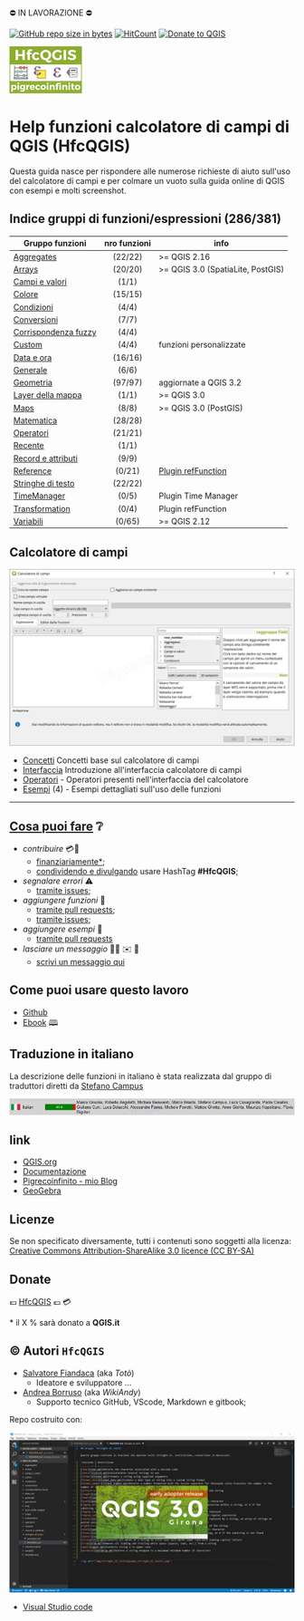 ⛔ IN LAVORAZIONE ⛔

[![GitHub repo size in bytes](https://img.shields.io/github/repo-size/pigreco/HfcQGIS.svg?style=flat-square)](https://github.com/pigreco/HfcQGIS)
[![HitCount](http://hits.dwyl.io/pigreco/HfcQGIS.svg)](http://hits.dwyl.io/pigreco/HfcQGIS)
[![Donate to QGIS](https://img.shields.io/badge/donate%20to-QGIS-green.svg?style=flat-square)](http://qgis.org/en/site/getinvolved/donations.html)

![logo](img/logo_def_128.png)

# Help funzioni calcolatore di campi di QGIS (HfcQGIS)

Questa guida nasce per rispondere alle numerose richieste di aiuto sull'uso del calcolatore di campi e per colmare un vuoto sulla guida online di QGIS con esempi e molti screenshot.

## Indice gruppi di funzioni/espressioni (286/381)

Gruppo funzioni|nro funzioni|info
---------------|:----------:|-----------
[Aggregates](/gr_funzioni/aggregates) |(22/22)| >= QGIS 2.16  
[Arrays](/gr_funzioni/arrays)| (20/20) |>= QGIS 3.0 (SpatiaLite, PostGIS)
[Campi e valori](/gr_funzioni/campi_e_valori)| (1/1)|
[Colore](/gr_funzioni/colore)| (15/15)|
[Condizioni](/gr_funzioni/condizioni)| (4/4)|
[Conversioni](/gr_funzioni/conversioni)| (7/7)|
[Corrispondenza fuzzy](/gr_funzioni/corrispondenza_fuzzy)| (4/4)|
[Custom](/gr_funzioni/custom)| (4/4)| funzioni personalizzate
[Data e ora](/gr_funzioni/data_ora) |(16/16)|
[Generale](/gr_funzioni/generale)| (6/6)|
[Geometria](/gr_funzioni/geometria) |(97/97)| aggiornate a QGIS 3.2
[Layer della mappa](/gr_funzioni/layer_della_mappa)| (1/1)| >= QGIS 3.0
[Maps](/gr_funzioni/maps)| (8/8) |>= QGIS 3.0 (PostGIS)
[Matematica](/gr_funzioni/matematica)| (28/28)|
[Operatori](/gr_funzioni/operatori)| (21/21)|
[Recente](/gr_funzioni/recente) |(1/1)|
[Record e attributi](/gr_funzioni/record_e_attributi)| (9/9)|
[Reference](/gr_funzioni/reference)| (0/21)| [Plugin refFunction](https://plugins.qgis.org/plugins/refFunctions/)
[Stringhe di testo](/gr_funzioni/stringhe_di_testo)| (22/22)|
[TimeManager](/gr_funzioni/timemanager)| (0/5)| Plugin Time Manager
[Transformation](/gr_funzioni/transformation)| (0/4)| Plugin refFunction
[Variabili](/gr_funzioni/variabili) |(0/65) |>= QGIS 2.12

## Calcolatore di campi

![screen1](img/calcolatore_campi1.png "Interfaccia Calcolatore di campi QGIS")

* [Concetti](/concetti.md) Concetti base sul calcolatore di campi
* [Interfaccia](/interfaccia.md) Introduzione all'interfaccia calcolatore di campi
* [Operatori](/operatori.md) - Operatori presenti nell'interfaccia del calcolatore
* [Esempi](/esempi) (4) - Esempi dettagliati sull'uso delle funzioni

---
## [Cosa puoi fare](CONTRIBUTING.md) ❔

- *contribuire* 💳📣
    - [finanziariamente*](https://www.paypal.me/pigrecoinfinito);
    - [condividendo e divulgando](https://www.facebook.com/) usare HashTag **#HfcQGIS**;
- *segnalare errori* ⚠️
    - [tramite issues](https://github.com/pigreco/HfcQGIS/issues);
- *aggiungere funzioni* 🎫
    - [tramite pull requests](https://github.com/pigreco/HfcQGIS/pulls);
    - [tramite issues](https://github.com/pigreco/HfcQGIS/issues);
- *aggiungere esempi* 📝
    - [tramite pull requests](https://github.com/pigreco/HfcQGIS/pulls)
- *lasciare un messaggio* 📝💭 ✉️ 📮
    - [scrivi un messaggio qui](https://github.com/pigreco/HfcQGIS/issues/1)

## Come puoi usare questo lavoro

* [Github](https://github.com/pigreco/HfcQGIS)
* [Ebook](https://pigrecoinfinito.gitbook.io/hfcqgis/) 🕮

## Traduzione in italiano

La descrizione delle funzioni in italiano è stata realizzata dal gruppo di traduttori diretti da [Stefano Campus](https://twitter.com/skampus1967?lang=it)

![ita](img/traduttori.png  "screen da QGIS")

## link

* [QGIS.org](https://qgis.org/it/site/)
* [Documentazione](https://qgis.org/it/docs/index.html#)
* [Pigrecoinfinito - mio Blog](https://pigrecoinfinito.wordpress.com/)
* [GeoGebra](https://www.geogebra.org/?lang=it)

## Licenze

Se non specificato diversamente, tutti i contenuti sono soggetti alla licenza: [Creative Commons Attribution-ShareAlike 3.0 licence (CC BY-SA)](https://creativecommons.org/licenses/by-sa/3.0/)

## Donate

💶 [HfcQGIS](https://www.paypal.me/pigrecoinfinito) 💶 💳

\* il X % sarà donato a **QGIS.it** 

## ©️ Autori `HfcQGIS`

* [Salvatore Fiandaca](https://twitter.com/totofiandaca?lang=it) (aka _Totò_)
    * Ideatore e sviluppatore ...
* [Andrea Borruso](https://twitter.com/aborruso?lang=it) (aka _WikiAndy_)
    * Supporto tecnico GitHub, VScode, Markdown e gitbook;

Repo costruito con:

![screen2](img/VScode_QGIS.png "screen VScode e QGIS 3")

* [Visual Studio code](https://it.wikipedia.org/wiki/Visual_Studio_Code)
